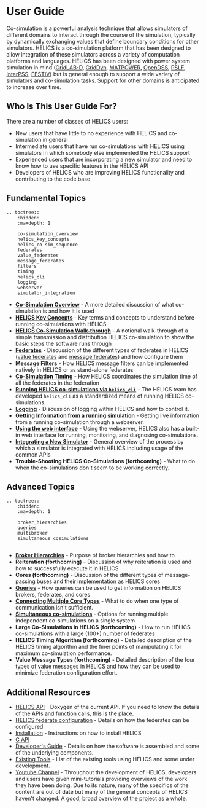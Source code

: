 # User Guide

Co-simulation is a powerful analysis technique that allows simulators of different domains to interact through the course of the simulation, typically by dynamically exchanging values that define boundary conditions for other simulators. HELICS is a co-simulation platform that has been designed to allow integration of these simulators across a variety of computation platforms and languages. HELICS has been designed with power system simulation in mind ([GridLAB-D](https://github.com/gridlab-d/gridlab-d), [GridDyn](https://github.com/LLNL/GridDyn), [MATPOWER](https://github.com/GMLC-TDC/MATPOWER-wrapper), [OpenDSS](https://sourceforge.net/projects/electricdss/), [PSLF](https://github.com/GMLC-TDC/PSLF-wrapper), [InterPSS](https://github.com/InterPSS-Project/ipss-common), [FESTIV](https://www.nrel.gov/grid/festiv-model.html)) but is general enough to support a wide variety of simulators and co-simulation tasks. Support for other domains is anticipated to increase over time.

## Who Is This User Guide For?

There are a number of classes of HELICS users:

- New users that have little to no experience with HELICS and co-simulation in general
- Intermediate users that have run co-simulations with HELICS using simulators in which somebody else implemented the HELICS support
- Experienced users that are incorporating a new simulator and need to know how to use specific features in the HELICS API
- Developers of HELICS who are improving HELICS functionality and contributing to the code base

## Fundamental Topics
```eval_rst
.. toctree::
    :hidden:
    :maxdepth: 1

    co-simulation_overview
    helics_key_concepts
    helics_co-sim_sequence
    federates
    value_federates
    message_federates
    filters
    timing
    helics_cli
    logging
    webserver
    simulator_integration
```
- [**Co-Simulation Overview**](./co-simulation_overview.md) - A more detailed discussion of what co-simulation is and how it is used
- [**HELICS Key Concepts**](./helics_key_concepts) - Key terms and concepts to understand before running co-simulations with HELICS
- [**HELICS Co-Simulation Walk-through**](./helics_co-sim_sequence.md) - A notional walk-through of a simple transmission and distribution HELICS co-simulation to show the basic steps the software runs through
- [**Federates**](./federates.md) - Discussion of the different types of federates in HELICS ([value federates](./value_federates.md) and [message federates](./message_federates.md)) and how configure them
- [**Message Filters**](./filters) - How HELICS message filters can be implemented natively in HELICS or as stand-alone federates
- [**Co-Simulation Timing**](./timing.md) - How HELICS coordinates the simulation time of all the federates in the federation
- [**Running HELICS co-simulations via `helics_cli`**](./helics_cli.md) - The HELICS team has developed `helics_cli` as a standardized means of running HELICS co-simulations.
- [**Logging**](./logging.md) - Discussion of logging within HELICS and how to control it.
- [**Getting Information from a running simulation**](./webserver.md) - Getting live information from a running co-simulation through a webserver.
- [**Using the web interface**](./web_interface.md) - Using the webserver, HELICS also has a built-in web interface for running, monitoring, and diagnosing co-simulations.
- [**Integrating a New Simulator**](./simulator_integration.md) - General overview of the process by which a simulator is integrated with HELICS including usage of the common APIs
- **Trouble-Shooting HELICS Co-Simulations (forthcoming)** - What to do when the co-simulations don't seem to be working correctly.


## Advanced Topics
```eval_rst
.. toctree::
    :hidden:
    :maxdepth: 1

    broker_hierarchies
    queries
    multibroker
    simultaneous_cosimulations
    

```
- [**Broker Hierarchies**](./broker_hierarchies.md) - Purpose of broker hierarchies and how to 
- **Reiteration (forthcoming)** - Discussion of why reiteration is used and how to successfully execute it in HELICS
- **Cores (forthcoming)** - Discussion of the different types of message-passing buses and their implementation as HELICS cores
- [**Queries**](./queries.md) - How queries can be used to get information on HELICS brokers, federates, and cores
- [**Connecting Multiple Core Types**](./multibroker.md) - What to do when one type of communication isn't sufficient.
- [**Simultaneous co-simulations**](./simultaneous_cosimulations.md) - Options for running multiple independent co-simulations on a single system
- **Large Co-Simulations in HELICS (forthcoming)** - How to run HELICS co-simulations with a large (100+) number of federates
- **HELICS Timing Algorithm (forthcoming)** - Detailed description of the HELICS timing algorithm and the finer points of manipulating it for maximum co-simulation performance.
- **Value Message Types (forthcoming)** - Detailed description of the four types of value messages in HELICS and how they can be used to minimize federation configuration effort.

## Additional Resources

- [HELICS API](../doxygen/index.html) - Doxygen of the current API. If you need to know the details of the APIs and function calls, this is the place.
- [HELICS federate configuration](../configuration/index.html) - Details on how the federates can be configured
- [Installation](../installation/index.html) - Instructions on how to install HELICS
- [C API](../c-api-reference/index.html)
- [Developer's Guide](../developer-guide/index.html) - Details on how the software is assembled and some of the underlying components.
- [Existing Tools](../Tools_using_HELICS.md) - List of the existing tools using HELICS and some under development.
- [Youtube Channel](https://www.youtube.com/channel/UCPa81c4BVXEYXt2EShTzbcg/featured) - Throughout the development of HELICS, developers and users have given mini-tutorials providing overviews of the work they have been doing. Due to its nature, many of the specifics of the content are out of date but many of the general concepts of HELICS haven't changed. A good, broad overview of the project as a whole.
